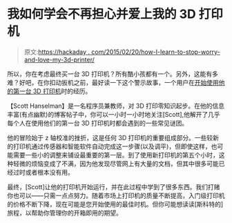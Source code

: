# 我如何学会不再担心并爱上我的 3D 打印机

> 原文:[https://hackaday . com/2015/02/20/how-I-learn-to-stop-worry-and-love-my-3d-printer/](https://hackaday.com/2015/02/20/how-i-learned-to-stop-worrying-and-love-my-3d-printer/)

所以，你在考虑最终买一台 3D 打印机？所有酷小孩都有一个。另外，这能有多难？好吧，在你扣动扳机之前，最好读一下这个警示故事，一个用户在[开始使用他的第一台 3D 打印机](http://www.hanselman.com/blog/TheBasicsOf3DPrintingIn2015FromSomeoneWith16WHOLEHOURSExperience.aspx)时的经历。

【Scott Hanselman】是一名程序员兼教师，对 3D 打印零知识起步。在他的信息丰富(有点幽默)的博客帖子中，你可以一小时一小时地关注[Scott],他解开了几乎每个人在使用他们的第一台 3D 打印机时都会遇到的一些常见谜团。

他的冒险始于 z 轴校准的挫折，这是任何 3D 打印机的重要组成部分。一些较新的打印机通过传感器和智能软件自动完成这一步骤(以及调平)，但即使这样，也可能需要一些小的调整来铺设最重要的第一层。到了使用新打印机的第五个小时，这种轻微的烦恼变成了不满，因为他发现尽管网上有大量的文档，但其中很多可能已经过时或者根本没有用。

最终，[Scott]让他的打印机开始运行，并在此过程中学到了很多东西。我们打赌你也可以——只需一点点努力。随着市场上打印机的质量不断提高，入门级打印机的价格不断下降，现在可能是您开始使用的最佳时机。但你可能想读读[斯科特的]旅程，以帮助你管理你的开箱即用的期望。
